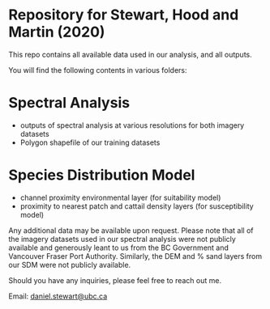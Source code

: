 # Repository for Stewart, Hood and Martin (2020)

This repo contains all available data used in our analysis, and all outputs. 

You will find the following contents in various folders:

# Spectral Analysis
  - outputs of spectral analysis at various resolutions for both imagery datasets
  - Polygon shapefile of our training datasets
  
# Species Distribution Model
  - channel proximity environmental layer (for suitability model)
  - proximity to nearest patch and cattail density layers (for susceptibility model)
  
Any additional data may be available upon request. Please note that all of the imagery datasets used in our spectral analysis were not publicly available and generously leant to us from the BC Government and Vancouver Fraser Port Authority. Similarly, the DEM and % sand layers from our SDM were not publicly available. 

Should you have any inquiries, please feel free to reach out me.

Email: daniel.stewart@ubc.ca
